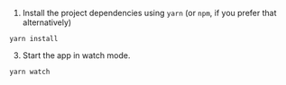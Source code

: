 1. Install the project dependencies using `yarn` (or `npm`, if you prefer that alternatively)

```
yarn install
```

3. Start the app in watch mode.

```
yarn watch
```
